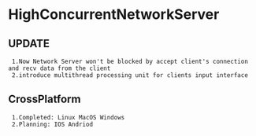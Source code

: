 ﻿# HighConcurrentNetworkServer

 ## UPDATE
     1.Now Network Server won't be blocked by accept client's connection and recv data from the client
     2.introduce multithread processing unit for clients input interface

 ## CrossPlatform
     1.Completed: Linux MacOS Windows
     2.Planning: IOS Andriod
